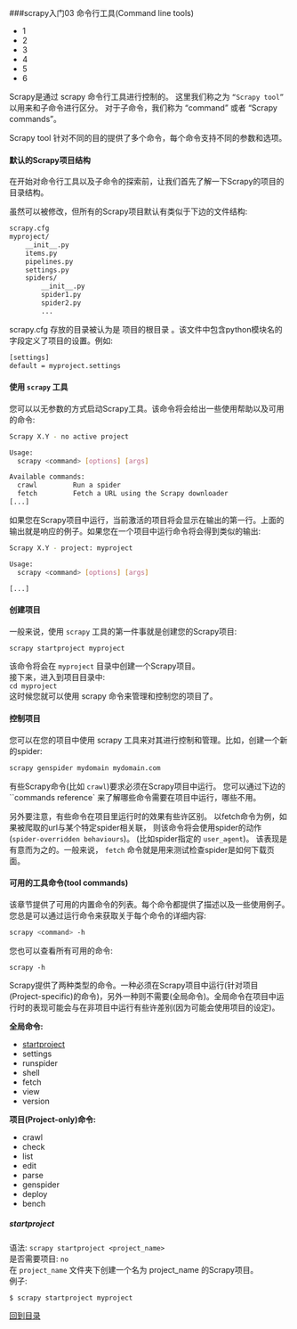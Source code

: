 ###scrapy入门03 命令行工具(Command line tools)

* 1
* 2
* 3
* 4
* 5
* 6

Scrapy是通过 scrapy 命令行工具进行控制的。 这里我们称之为 `“Scrapy tool”` 以用来和子命令进行区分。 对于子命令，我们称为 “command” 或者 “Scrapy commands”。

Scrapy tool 针对不同的目的提供了多个命令，每个命令支持不同的参数和选项。

#### 默认的Scrapy项目结构

在开始对命令行工具以及子命令的探索前，让我们首先了解一下Scrapy的项目的目录结构。

虽然可以被修改，但所有的Scrapy项目默认有类似于下边的文件结构:

```bash
scrapy.cfg
myproject/
    __init__.py
    items.py
    pipelines.py
    settings.py
    spiders/
        __init__.py
        spider1.py
        spider2.py
        ...
```

scrapy.cfg 存放的目录被认为是 项目的根目录 。该文件中包含python模块名的字段定义了项目的设置。例如:

```bash
[settings]
default = myproject.settings
```

#### 使用 `scrapy` 工具

您可以以无参数的方式启动Scrapy工具。该命令将会给出一些使用帮助以及可用的命令:

```bash
Scrapy X.Y - no active project

Usage:
  scrapy <command> [options] [args]

Available commands:
  crawl         Run a spider
  fetch         Fetch a URL using the Scrapy downloader
[...]
```

如果您在Scrapy项目中运行，当前激活的项目将会显示在输出的第一行。上面的输出就是响应的例子。如果您在一个项目中运行命令将会得到类似的输出:

```bash
Scrapy X.Y - project: myproject

Usage:
  scrapy <command> [options] [args]

[...]
```

#### 创建项目

一般来说，使用 `scrapy` 工具的第一件事就是创建您的Scrapy项目:

```bash
scrapy startproject myproject
```

该命令将会在 `myproject` 目录中创建一个Scrapy项目。  
接下来，进入到项目目录中:  
`cd myproject`   
这时候您就可以使用 scrapy 命令来管理和控制您的项目了。  

#### 控制项目

您可以在您的项目中使用 scrapy 工具来对其进行控制和管理。比如，创建一个新的spider:

```bash
scrapy genspider mydomain mydomain.com
```

有些Scrapy命令(比如 `crawl`)要求必须在Scrapy项目中运行。 您可以通过下边的 ``commands reference` 来了解哪些命令需要在项目中运行，哪些不用。

另外要注意，有些命令在项目里运行时的效果有些许区别。 以fetch命令为例，如果被爬取的url与某个特定spider相关联， 则该命令将会使用spider的动作(`spider-overridden behaviours`)。 (比如spider指定的 `user_agent`)。 该表现是有意而为之的。一般来说， `fetch` 命令就是用来测试检查spider是如何下载页面。

#### 可用的工具命令(tool commands)

该章节提供了可用的内置命令的列表。每个命令都提供了描述以及一些使用例子。您总是可以通过运行命令来获取关于每个命令的详细内容:

```bash
scrapy <command> -h
```

您也可以查看所有可用的命令:

`scrapy -h`

Scrapy提供了两种类型的命令。一种必须在Scrapy项目中运行(针对项目(Project-specific)的命令)，另外一种则不需要(全局命令)。全局命令在项目中运行时的表现可能会与在非项目中运行有些许差别(因为可能会使用项目的设定)。

<a name="index"></a>
**全局命令:**

* [startproject](#startproject)
* settings
* runspider
* shell
* fetch
* view
* version

**项目(Project-only)命令:**

* crawl
* check
* list
* edit
* parse
* genspider
* deploy
* bench

<a name="startproject"></a>  
##### startproject

语法: `scrapy startproject <project_name>`  
是否需要项目: `no`  
在 `project_name` 文件夹下创建一个名为 project_name 的Scrapy项目。  
例子:  

```bash
$ scrapy startproject myproject
```
[回到目录](#index) 





















